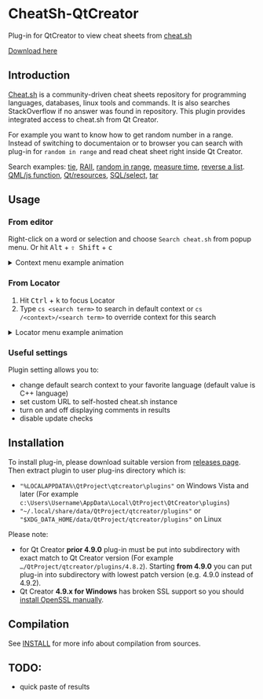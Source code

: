 # CheatSh-QtCreator
Plug-in for QtCreator to view cheat sheets from [cheat.sh](https://github.com/chubin/cheat.sh)

[Download here](https://github.com/pozemka/cheatsh-qtcreator/releases)

## Introduction
[Cheat.sh](https://github.com/chubin/cheat.sh) is a community-driven cheat sheets repository for programming languages, databases, linux tools and commands. It is also searches StackOverflow if no answer was found in repository. This plugin provides integrated access to cheat.sh from Qt Creator.

For example you want to know how to get random number in a range. Instead of switching to documentaion or to browser you can search with plug-in for `random in range` and read cheat sheet right inside Qt Creator.

Search examples:
<a href="http://cheat.sh/cpp/tie" target="_blank">tie</a>,
<a href="http://cheat.sh/cpp/RAII" target="_blank">RAII</a>,
<a href="http://cheat.sh/cpp/random+in+range" target="_blank">random in range</a>,
<a href="http://cheat.sh/cpp/measure+time" target="_blank">measure time</a>,
<a href="http://cheat.sh/cpp/reverse+a+list" target="_blank">reverse a list</a>.
<a href="http://cheat.sh/QML/js+function" target="_blank">QML/js function</a>,
<a href="http://cheat.sh/Qt/resources" target="_blank">Qt/resources</a>,
<a href="http://cheat.sh/SQL/select" target="_blank">SQL/select</a>,
<a href="http://cheat.sh/tar" target="_blank">tar</a>

## Usage
### From editor
Right-click on a word or selection and choose `Search cheat.sh`
from popup menu. Or hit <kbd>Alt</kbd> + <kbd>⇧ Shift</kbd> + <kbd>c</kbd>

<details><summary>Context menu example animation</summary>

![Context menu example animation](https://raw.githubusercontent.com/pozemka/resources/master/contextmenu.gif)

</details>

### From Locator
1. Hit <kbd>Ctrl</kbd> + <kbd>k</kbd> to focus Locator
2. Type `cs <search term>` to search in default context or `cs /<context>/<search term>` to override context for this search

<details><summary>Locator menu example animation</summary>
  
![Locator example animation](https://raw.githubusercontent.com/pozemka/resources/master/locator.gif)

</details>

### Useful settings
Plugin setting allows you to:
* change default search context to your favorite language (default value is C++ language)
* set custom URL to self-hosted cheat.sh instance
* turn on and off displaying comments in results
* disable update checks

## Installation
To install plug-in, please download suitable version from [releases page](https://github.com/pozemka/cheatsh-qtcreator/releases). 
Then extract plugin to user plug-ins directory which is:
* `"%LOCALAPPDATA%\QtProject\qtcreator\plugins"` on Windows Vista and later (For example `c:\Users\Username\AppData\Local\QtProject\QtCreator\plugins`)
* `"~/.local/share/data/QtProject/qtcreator/plugins"` or `"$XDG_DATA_HOME/data/QtProject/qtcreator/plugins"` on Linux

Please note:
* for Qt Creator **prior 4.9.0** plug-in must be put into subdirectory with exact match to Qt Creator version (For example `…/QtProject/qtcreator/plugins/4.8.2`). Starting **from 4.9.0** you can put plug-in into subdirectory with lowest patch version (e.g. 4.9.0 instead of 4.9.2).
* Qt Creator **4.9.x for Windows** has broken SSL support so you should [install OpenSSL manually](https://github.com/pozemka/cheatsh-qtcreator/wiki/OpenSSL).

## Compilation
See [INSTALL](INSTALL.md) for more info about compilation from sources.

## TODO:
* quick paste of results
